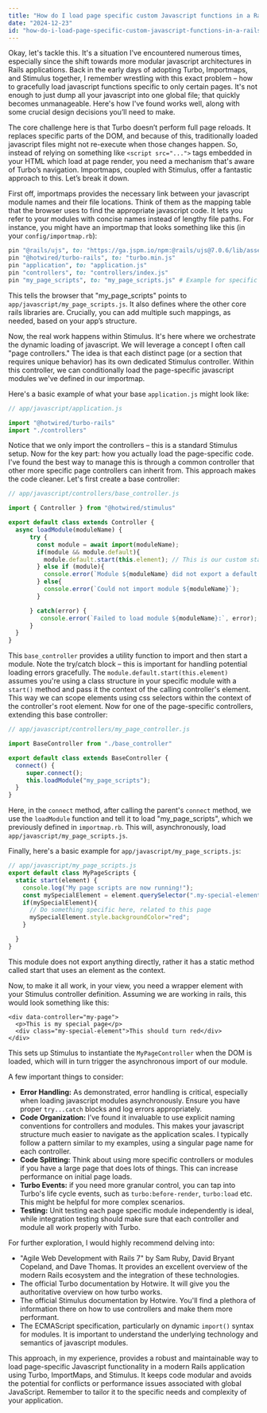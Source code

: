 ```yaml
---
title: "How do I load page specific custom Javascript functions in a Rails 7 app with Turbo, ImportMaps and Stimulus?"
date: "2024-12-23"
id: "how-do-i-load-page-specific-custom-javascript-functions-in-a-rails-7-app-with-turbo-importmaps-and-stimulus"
---
```


Okay, let's tackle this. It's a situation I've encountered numerous times, especially since the shift towards more modular javascript architectures in Rails applications. Back in the early days of adopting Turbo, Importmaps, and Stimulus together, I remember wrestling with this exact problem – how to gracefully load javascript functions specific to only certain pages. It's not enough to just dump all your javascript into one global file; that quickly becomes unmanageable. Here's how I've found works well, along with some crucial design decisions you’ll need to make.

The core challenge here is that Turbo doesn’t perform full page reloads. It replaces specific parts of the DOM, and because of this, traditionally loaded javascript files might not re-execute when those changes happen. So, instead of relying on something like `<script src="...">` tags embedded in your HTML which load at page render, you need a mechanism that's aware of Turbo’s navigation. Importmaps, coupled with Stimulus, offer a fantastic approach to this. Let’s break it down.

First off, importmaps provides the necessary link between your javascript module names and their file locations. Think of them as the mapping table that the browser uses to find the appropriate javascript code. It lets you refer to your modules with concise names instead of lengthy file paths. For instance, you might have an importmap that looks something like this (in your `config/importmap.rb`):

```ruby
pin "@rails/ujs", to: "https://ga.jspm.io/npm:@rails/ujs@7.0.6/lib/assets/compiled/rails-ujs.js"
pin "@hotwired/turbo-rails", to: "turbo.min.js"
pin "application", to: "application.js"
pin "controllers", to: "controllers/index.js"
pin "my_page_scripts", to: "my_page_scripts.js" # Example for specific page
```

This tells the browser that "my_page_scripts" points to `app/javascript/my_page_scripts.js`. It also defines where the other core rails libraries are. Crucially, you can add multiple such mappings, as needed, based on your app’s structure.

Now, the real work happens within Stimulus. It's here where we orchestrate the dynamic loading of javascript. We will leverage a concept I often call "page controllers." The idea is that each distinct page (or a section that requires unique behavior) has its own dedicated Stimulus controller. Within this controller, we can conditionally load the page-specific javascript modules we've defined in our importmap.

Here's a basic example of what your base `application.js` might look like:

```javascript
// app/javascript/application.js

import "@hotwired/turbo-rails"
import "./controllers"
```

Notice that we only import the controllers – this is a standard Stimulus setup. Now for the key part: how you actually load the page-specific code. I've found the best way to manage this is through a common controller that other more specific page controllers can inherit from. This approach makes the code cleaner. Let's first create a base controller:

```javascript
// app/javascript/controllers/base_controller.js

import { Controller } from "@hotwired/stimulus"

export default class extends Controller {
  async loadModule(moduleName) {
      try {
        const module = await import(moduleName);
        if(module && module.default){
          module.default.start(this.element); // This is our custom starter
        } else if (module){
          console.error(`Module ${moduleName} did not export a default object or was empty`);
        } else{
          console.error(`Could not import module ${moduleName}`);
        }

      } catch(error) {
         console.error(`Failed to load module ${moduleName}:`, error);
      }
  }
}
```

This `base_controller` provides a utility function to import and then start a module. Note the try/catch block – this is important for handling potential loading errors gracefully. The `module.default.start(this.element)` assumes you're using a class structure in your specific module with a `start()` method and pass it the context of the calling controller's element. This way we can scope elements using css selectors within the context of the controller's root element. Now for one of the page-specific controllers, extending this base controller:

```javascript
// app/javascript/controllers/my_page_controller.js

import BaseController from "./base_controller"

export default class extends BaseController {
  connect() {
     super.connect();
     this.loadModule("my_page_scripts");
  }
}
```

Here, in the `connect` method, after calling the parent's `connect` method, we use the `loadModule` function and tell it to load "my_page_scripts", which we previously defined in `importmap.rb`. This will, asynchronously, load `app/javascript/my_page_scripts.js`.

Finally, here's a basic example for `app/javascript/my_page_scripts.js`:

```javascript
// app/javascript/my_page_scripts.js
export default class MyPageScripts {
  static start(element) {
    console.log("My page scripts are now running!");
    const mySpecialElement = element.querySelector(".my-special-element")
    if(mySpecialElement){
      // Do something specific here, related to this page
      mySpecialElement.style.backgroundColor="red";
    }

  }
}
```
This module does not export anything directly, rather it has a static method called start that uses an element as the context.

Now, to make it all work, in your view, you need a wrapper element with your Stimulus controller definition. Assuming we are working in rails, this would look something like this:

```erb
<div data-controller="my-page">
  <p>This is my special page</p>
  <div class="my-special-element">This should turn red</div>
</div>
```

This sets up Stimulus to instantiate the `MyPageController` when the DOM is loaded, which will in turn trigger the asynchronous import of our module.

A few important things to consider:

*   **Error Handling:** As demonstrated, error handling is critical, especially when loading javascript modules asynchronously. Ensure you have proper `try...catch` blocks and log errors appropriately.
*   **Code Organization:** I’ve found it invaluable to use explicit naming conventions for controllers and modules. This makes your javascript structure much easier to navigate as the application scales. I typically follow a pattern similar to my examples, using a singular page name for each controller.
*   **Code Splitting:** Think about using more specific controllers or modules if you have a large page that does lots of things. This can increase performance on initial page loads.
*   **Turbo Events:** if you need more granular control, you can tap into Turbo's life cycle events, such as `turbo:before-render`, `turbo:load` etc. This might be helpful for more complex scenarios.
*   **Testing:** Unit testing each page specific module independently is ideal, while integration testing should make sure that each controller and module all work properly with Turbo.

For further exploration, I would highly recommend delving into:

*   "Agile Web Development with Rails 7" by Sam Ruby, David Bryant Copeland, and Dave Thomas. It provides an excellent overview of the modern Rails ecosystem and the integration of these technologies.
*   The official Turbo documentation by Hotwire. It will give you the authoritative overview on how turbo works.
*   The official Stimulus documentation by Hotwire. You'll find a plethora of information there on how to use controllers and make them more performant.
*   The ECMAScript specification, particularly on dynamic `import()` syntax for modules. It is important to understand the underlying technology and semantics of javascript modules.

This approach, in my experience, provides a robust and maintainable way to load page-specific Javascript functionality in a modern Rails application using Turbo, ImportMaps, and Stimulus. It keeps code modular and avoids the potential for conflicts or performance issues associated with global JavaScript. Remember to tailor it to the specific needs and complexity of your application.
